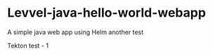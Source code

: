 Levvel-java-hello-world-webapp
=======================

A simple java web app using Helm another test

Tekton test - 1
